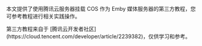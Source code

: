 本文提供了使用腾讯云服务器挂载 COS 作为 Emby 媒体服务器的第三方教程，您可参考教程进行相关实践操作。

<dx-alert infotype="explain" title="">
第三方教程来自于 [腾讯云开发者社区](https://cloud.tencent.com/developer/article/2239382)，仅供学习和参考。
</dx-alert>

